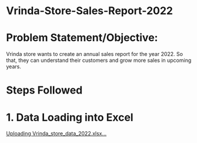 # Vrinda-Store-Sales-Report-2022
# Problem Statement/Objective: 
Vrinda store wants to create an annual sales report for the year 2022. So that, they can understand their customers and grow more sales in upcoming years.

# Steps Followed 
# 1. Data Loading into Excel 
[Uploading Vrinda_store_data_2022.xlsx…]()
 
